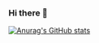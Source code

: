 ### Hi there 👋

[![Anurag's GitHub stats](https://github-readme-stats.vercel.app/api?username=FedericoMainettiGambera)](https://github.com/anuraghazra/github-readme-stats)

